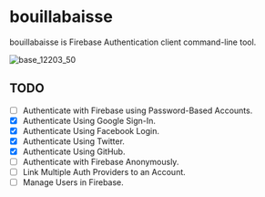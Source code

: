 # bouillabaisse

bouillabaisse is Firebase Authentication client command-line tool.

![base_12203_50](https://cloud.githubusercontent.com/assets/1456047/17456119/472cc21a-5c07-11e6-8a59-d7977347295b.jpg)

## TODO

- [ ] Authenticate with Firebase using Password-Based Accounts.
- [x] Authenticate Using Google Sign-In.
- [x] Authenticate Using Facebook Login.
- [x] Authenticate Using Twitter.
- [x] Authenticate Using GitHub.
- [ ] Authenticate with Firebase Anonymously.
- [ ] Link Multiple Auth Providers to an Account.
- [ ] Manage Users in Firebase.
